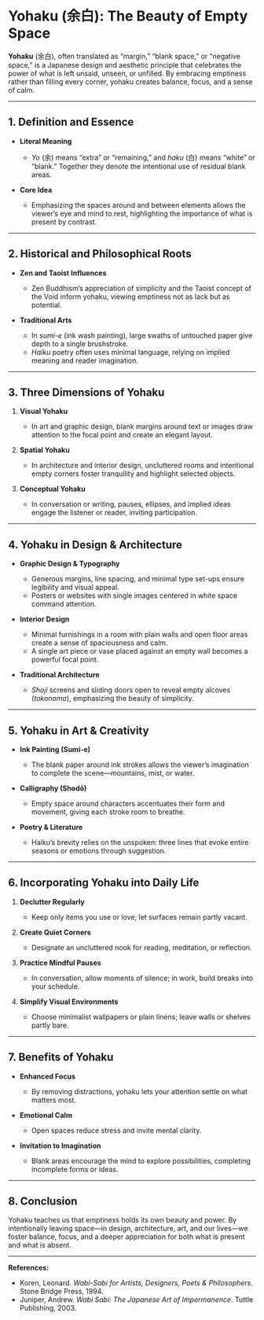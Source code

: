 # Yohaku (余白): The Beauty of Empty Space

**Yohaku** (余白), often translated as “margin,” “blank space,” or “negative space,” is a Japanese design and aesthetic principle that celebrates the power of what is left unsaid, unseen, or unfilled. By embracing emptiness rather than filling every corner, yohaku creates balance, focus, and a sense of calm.

---

## 1. Definition and Essence

- **Literal Meaning**  
  - *Yo* (余) means “extra” or “remaining,” and *haku* (白) means “white” or “blank.” Together they denote the intentional use of residual blank areas.

- **Core Idea**  
  - Emphasizing the spaces around and between elements allows the viewer’s eye and mind to rest, highlighting the importance of what is present by contrast.

---

## 2. Historical and Philosophical Roots

- **Zen and Taoist Influences**  
  - Zen Buddhism’s appreciation of simplicity and the Taoist concept of the Void inform yohaku, viewing emptiness not as lack but as potential.

- **Traditional Arts**  
  - In *sumi-e* (ink wash painting), large swaths of untouched paper give depth to a single brushstroke.  
  - *Haiku* poetry often uses minimal language, relying on implied meaning and reader imagination.

---

## 3. Three Dimensions of Yohaku

1. **Visual Yohaku**  
   - In art and graphic design, blank margins around text or images draw attention to the focal point and create an elegant layout.

2. **Spatial Yohaku**  
   - In architecture and interior design, uncluttered rooms and intentional empty corners foster tranquility and highlight selected objects.

3. **Conceptual Yohaku**  
   - In conversation or writing, pauses, ellipses, and implied ideas engage the listener or reader, inviting participation.

---

## 4. Yohaku in Design & Architecture

- **Graphic Design & Typography**  
  - Generous margins, line spacing, and minimal type set-ups ensure legibility and visual appeal.  
  - Posters or websites with single images centered in white space command attention.

- **Interior Design**  
  - Minimal furnishings in a room with plain walls and open floor areas create a sense of spaciousness and calm.  
  - A single art piece or vase placed against an empty wall becomes a powerful focal point.

- **Traditional Architecture**  
  - *Shoji* screens and sliding doors open to reveal empty alcoves (*tokonoma*), emphasizing the beauty of simplicity.

---

## 5. Yohaku in Art & Creativity

- **Ink Painting (Sumi-e)**  
  - The blank paper around ink strokes allows the viewer’s imagination to complete the scene—mountains, mist, or water.

- **Calligraphy (Shodō)**  
  - Empty space around characters accentuates their form and movement, giving each stroke room to breathe.

- **Poetry & Literature**  
  - Haiku’s brevity relies on the unspoken: three lines that evoke entire seasons or emotions through suggestion.

---

## 6. Incorporating Yohaku into Daily Life

1. **Declutter Regularly**  
   - Keep only items you use or love; let surfaces remain partly vacant.

2. **Create Quiet Corners**  
   - Designate an uncluttered nook for reading, meditation, or reflection.

3. **Practice Mindful Pauses**  
   - In conversation, allow moments of silence; in work, build breaks into your schedule.

4. **Simplify Visual Environments**  
   - Choose minimalist wallpapers or plain linens; leave walls or shelves partly bare.

---

## 7. Benefits of Yohaku

- **Enhanced Focus**  
  - By removing distractions, yohaku lets your attention settle on what matters most.

- **Emotional Calm**  
  - Open spaces reduce stress and invite mental clarity.

- **Invitation to Imagination**  
  - Blank areas encourage the mind to explore possibilities, completing incomplete forms or ideas.

---

## 8. Conclusion

Yohaku teaches us that emptiness holds its own beauty and power. By intentionally leaving space—in design, architecture, art, and our lives—we foster balance, focus, and a deeper appreciation for both what is present and what is absent.

---

**References:**  
- Koren, Leonard. *Wabi-Sabi for Artists, Designers, Poets & Philosophers*. Stone Bridge Press, 1994.  
- Juniper, Andrew. *Wabi Sabi: The Japanese Art of Impermanence*. Tuttle Publishing, 2003.  
